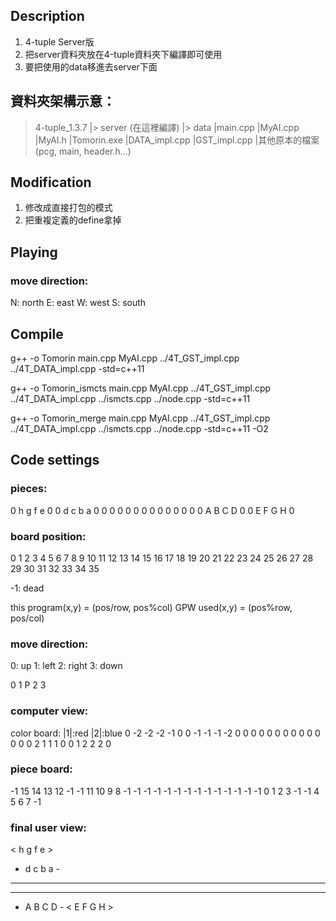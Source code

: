 ## Description
1. 4-tuple Server版
2. 把server資料夾放在4-tuple資料夾下編譯即可使用
3. 要把使用的data移進去server下面

## 資料夾架構示意：
> 4-tuple_1.3.7
  |> server (在這裡編譯)
    |> data
    |main.cpp
    |MyAI.cpp
    |MyAI.h
    |Tomorin.exe
  |DATA_impl.cpp
  |GST_impl.cpp
  |其他原本的檔案(pcg, main, header.h...)

## Modification
1. 修改成直接打包的模式
2. 把重複定義的define拿掉

## Playing
### move direction:
N: north
E: east
W: west
S: south

## Compile
g++ -o Tomorin main.cpp MyAI.cpp ../4T_GST_impl.cpp ../4T_DATA_impl.cpp -std=c++11

g++ -o Tomorin_ismcts main.cpp MyAI.cpp ../4T_GST_impl.cpp ../4T_DATA_impl.cpp ../ismcts.cpp ../node.cpp -std=c++11

g++ -o Tomorin_merge main.cpp MyAI.cpp ../4T_GST_impl.cpp ../4T_DATA_impl.cpp ../ismcts.cpp ../node.cpp -std=c++11 -O2

## Code settings
### pieces:
 0   h   g   f   e   0
 0   d   c   b   a   0
 0   0   0   0   0   0
 0   0   0   0   0   0
 0   A   B   C   D   0
 0   E   F   G   H   0

### board position:
 0   1   2   3   4   5
 6   7   8   9  10  11
12  13  14  15  16  17
18  19  20  21  22  23
24  25  26  27  28  29
30  31  32  33  34  35

-1: dead

this program(x,y) = (pos/row, pos%col)
GPW used(x,y) = (pos%row, pos/col)

### move direction:
0: up
1: left
2: right
3: down

   0
 1 P 2
   3


### computer view:
color board: |1|:red |2|:blue
 0  -2  -2  -2  -1   0
 0  -1  -1  -1  -2   0
 0   0   0   0   0   0
 0   0   0   0   0   0
 0   2   1   1   1   0
 0   1   2   2   2   0
### piece board:
-1  15  14  13  12  -1
-1  11  10   9   8  -1
-1  -1  -1  -1  -1  -1
-1  -1  -1  -1  -1  -1
-1   0   1   2   3  -1
-1   4   5   6   7  -1

### final user view:
 <   h   g   f   e   >
 -   d   c   b   a   -
 -   -   -   -   -   -
 -   -   -   -   -   -
 -   A   B   C   D   -
 <   E   F   G   H   >